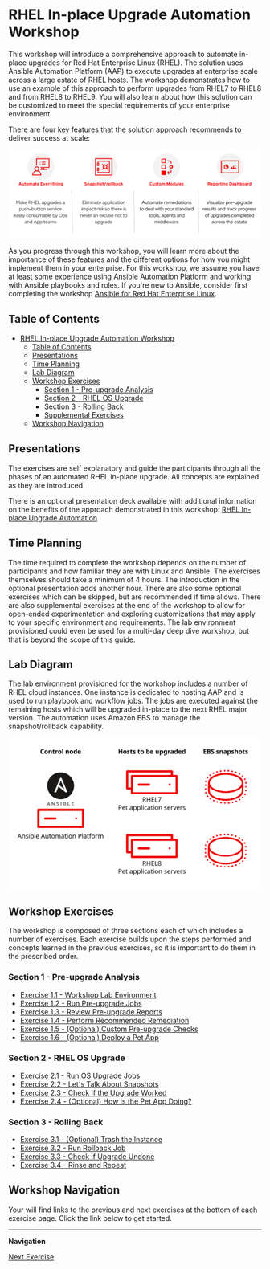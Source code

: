 # RHEL In-place Upgrade Automation Workshop

This workshop will introduce a comprehensive approach to automate in-place upgrades for Red Hat Enterprise Linux (RHEL). The solution uses Ansible Automation Platform (AAP) to execute upgrades at enterprise scale across a large estate of RHEL hosts. The workshop demonstrates how to use an example of this approach to perform upgrades from RHEL7 to RHEL8 and from RHEL8 to RHEL9. You will also learn about how this solution can be customized to meet the special requirements of your enterprise environment.

There are four key features that the solution approach recommends to deliver success at scale:

![Automate Everything, Snapshot/rollback, Custom Modules, Reporting Dashboard](images/ripu_key_features.svg)

As you progress through this workshop, you will learn more about the importance of these features and the different options for how you might implement them in your enterprise. For this workshop, we assume you have at least some experience using Ansible Automation Platform and working with Ansible playbooks and roles. If you're new to Ansible, consider first completing the workshop [Ansible for Red Hat Enterprise Linux](https://aap2.demoredhat.com/exercises/ansible_rhel).

## Table of Contents

- [RHEL In-place Upgrade Automation Workshop](#rhel-in-place-upgrade-automation-workshop)
  - [Table of Contents](#table-of-contents)
  - [Presentations](#presentations)
  - [Time Planning](#time-planning)
  - [Lab Diagram](#lab-diagram)
  - [Workshop Exercises](#workshop-exercises)
    - [Section 1 - Pre-upgrade Analysis](#section-1---pre-upgrade-analysis)
    - [Section 2 - RHEL OS Upgrade](#section-2---rhel-os-upgrade)
    - [Section 3 - Rolling Back](#section-3---rolling-back)
    - [Supplemental Exercises](#supplemental-exercises)
  - [Workshop Navigation](#workshop-navigation)

## Presentations

The exercises are self explanatory and guide the participants through all the phases of an automated RHEL in-place upgrade. All concepts are explained as they are introduced.

There is an optional presentation deck available with additional information on the benefits of the approach demonstrated in this workshop:
[RHEL In-place Upgrade Automation](../../decks/ansible_ripu.pdf)

## Time Planning

The time required to complete the workshop depends on the number of participants and how familiar they are with Linux and Ansible. The exercises themselves should take a minimum of 4 hours. The introduction in the optional presentation adds another hour. There are also some optional exercises which can be skipped, but are recommended if time allows. There are also supplemental exercises at the end of the workshop to allow for open-ended experimentation and exploring customizations that may apply to your specific environment and requirements. The lab environment provisioned could even be used for a multi-day deep dive workshop, but that is beyond the scope of this guide.

## Lab Diagram

The lab environment provisioned for the workshop includes a number of RHEL cloud instances. One instance is dedicated to hosting AAP and is used to run playbook and workflow jobs. The jobs are executed against the remaining hosts which will be upgraded in-place to the next RHEL major version. The automation uses Amazon EBS to manage the snapshot/rollback capability.

![RHEL In-place Upgrade Automation Workshop lab diagram](images/ripu_lab_diagram.svg)

## Workshop Exercises

The workshop is composed of three sections each of which includes a number of exercises. Each exercise builds upon the steps performed and concepts learned in the previous exercises, so it is important to do them in the prescribed order.

### Section 1 - Pre-upgrade Analysis

* [Exercise 1.1 - Workshop Lab Environment](1.1-setup/README.md)
* [Exercise 1.2 - Run Pre-upgrade Jobs](1.2-preupg/README.md)
* [Exercise 1.3 - Review Pre-upgrade Reports](1.3-report/README.md)
* [Exercise 1.4 - Perform Recommended Remediation](1.4-remediate/README.md)
* [Exercise 1.5 - (Optional) Custom Pre-upgrade Checks](1.5-custom-modules/README.md)
* [Exercise 1.6 - (Optional) Deploy a Pet App](1.6-my-pet-app/README.md)

### Section 2 - RHEL OS Upgrade

* [Exercise 2.1 - Run OS Upgrade Jobs](2.1-upgrade/README.md)
* [Exercise 2.2 - Let's Talk About Snapshots](2.2-snapshots/README.md)
* [Exercise 2.3 - Check if the Upgrade Worked](2.3-check-upg/README.md)
* [Exercise 2.4 - (Optional) How is the Pet App Doing?](2.4-check-pet-app/README.md)

### Section 3 - Rolling Back

* [Exercise 3.1 - (Optional) Trash the Instance](3.1-rm-rf/README.md)
* [Exercise 3.2 - Run Rollback Job](3.2-rollback/README.md)
* [Exercise 3.3 - Check if Upgrade Undone](3.3-check-undo/README.md)
* [Exercise 3.4 - Rinse and Repeat](3.4-conclusion/README.md)

## Workshop Navigation

Your will find links to the previous and next exercises at the bottom of each exercise page. Click the link below to get started.

---

**Navigation**

[Next Exercise](1.1-setup/README.md)
